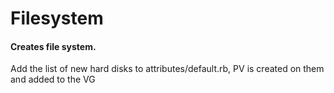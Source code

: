 # Filesystem

#### Creates file system.

Add the list of new hard disks to attributes/default.rb, PV is created on them and added to the VG
